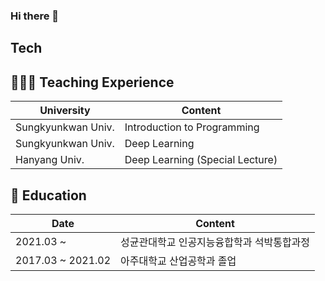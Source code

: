 ### Hi there 👋
## Tech

## 👨🏻‍🏫 Teaching Experience
|University|Content|
|---|---|
|Sungkyunkwan Univ.|Introduction to Programming|
|Sungkyunkwan Univ.|Deep Learning|
|Hanyang Univ.| Deep Learning (Special Lecture)|
## 🏫 Education
|Date|Content|
|---|---|
|2021.03 ~ | 성균관대학교 인공지능융합학과 석박통합과정|
|2017.03 ~ 2021.02| 아주대학교 산업공학과 졸업|
<!--
**seonhong-lee/seonhong-lee** is a ✨ _special_ ✨ repository because its `README.md` (this file) appears on your GitHub profile.

Here are some ideas to get you started:

- 🔭 I’m currently working on ...
- 🌱 I’m currently learning ...
- 👯 I’m looking to collaborate on ...
- 🤔 I’m looking for help with ...
- 💬 Ask me about ...
- 📫 How to reach me: ...
- 😄 Pronouns: ...
- ⚡ Fun fact: ...
-->
